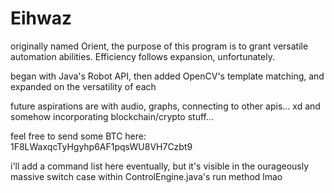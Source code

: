 # Eihwaz
originally named Orient, the purpose of this program is to grant versatile automation abilities. Efficiency follows expansion, unfortunately.

began with Java's Robot API, then added OpenCV's template matching, and expanded on the versatility of each

future aspirations are with audio, graphs, connecting to other apis... xd and somehow incorporating blockchain/crypto stuff...

feel free to send some BTC here: 1F8LWaxqcTyHgyhp6AF1pqsWU8VH7Czbt9

i'll add a command list here eventually, but it's visible in the ourageously massive switch case within ControlEngine.java's run method lmao
